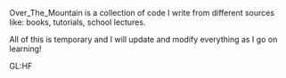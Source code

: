 Over_The_Mountain is a collection of code I write from different sources like: books, tutorials, school lectures.

All of this is temporary and I will update and modify everything
as I go on learning!

GL:HF

